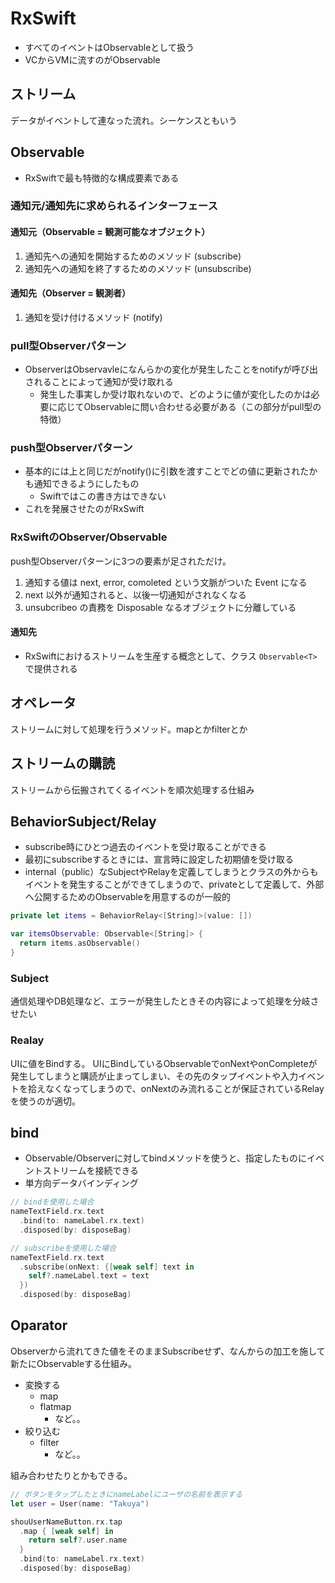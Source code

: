 # RxSwift

- すべてのイベントはObservableとして扱う
- VCからVMに流すのがObservable

## ストリーム

データがイベントして連なった流れ。シーケンスともいう

## Observable

- RxSwiftで最も特徴的な構成要素である

### 通知元/通知先に求められるインターフェース

#### 通知元（Observable = 観測可能なオブジェクト）

1. 通知先への通知を開始するためのメソッド (subscribe)
2. 通知先への通知を終了するためのメソッド (unsubscribe)

#### 通知先（Observer = 観測者）

1. 通知を受け付けるメソッド (notify)

### pull型Observerパターン

- ObserverはObservavleになんらかの変化が発生したことをnotifyが呼び出されることによって通知が受け取れる
  - 発生した事実しか受け取れないので、どのように値が変化したのかは必要に応じてObservableに問い合わせる必要がある（この部分がpull型の特徴）

### push型Observerパターン

- 基本的には上と同じだがnotify()に引数を渡すことでどの値に更新されたかも通知できるようにしたもの
  - Swiftではこの書き方はできない
- これを発展させたのがRxSwift

### RxSwiftのObserver/Observable

push型Observerパターンに3つの要素が足されただけ。

1. 通知する値は next, error, comoleted という文脈がついた Event になる
2. next 以外が通知されると、以後一切通知がされなくなる
3. unsubcribeo の責務を Disposable なるオブジェクトに分離している

#### 通知先

- RxSwiftにおけるストリームを生産する概念として、クラス `Observable<T>` で提供される

## オペレータ

ストリームに対して処理を行うメソッド。mapとかfilterとか

## ストリームの購読

ストリームから伝搬されてくるイベントを順次処理する仕組み

## BehaviorSubject/Relay

- subscribe時にひとつ過去のイベントを受け取ることができる
- 最初にsubscribeするときには、宣言時に設定した初期値を受け取る
- internal（public）なSubjectやRelayを定義してしまうとクラスの外からもイベントを発生することができてしまうので、privateとして定義して、外部へ公開するためのObservableを用意するのが一般的

```swift
private let items = BehaviorRelay<[String]>(value: [])

var itemsObservable: Observable<[String]> {
  return items.asObservable()
}
```

### Subject

通信処理やDB処理など、エラーが発生したときその内容によって処理を分岐させたい

### Realay

UIに値をBindする。
UIにBindしているObservableでonNextやonCompleteが発生してしまうと購読が止まってしまい、その先のタップイベントや入力イベントを拾えなくなってしまうので、onNextのみ流れることが保証されているRelayを使うのが適切。

## bind

- Observable/Observerに対してbindメソッドを使うと、指定したものにイベントストリームを接続できる
- 単方向データバインディング

```swift
// bindを使用した場合
nameTextField.rx.text
  .bind(to: nameLabel.rx.text)
  .disposed(by: disposeBag)

// subscribeを使用した場合
nameTextField.rx.text
  .subscribe(onNext: {[weak self] text in
    self?.nameLabel.text = text
  })
  .disposed(by: disposeBag)
```

## Oparator

Observerから流れてきた値をそのままSubscribeせず、なんからの加工を施して新たにObservableする仕組み。

- 変換する
  - map
  - flatmap
    - など。。
- 絞り込む
  - filter
    - など。。

組み合わせたりとかもできる。

```swift
// ボタンをタップしたときにnameLabelにユーザの名前を表示する
let user = User(name: "Takuya")

shouUserNameButton.rx.tap
  .map { [weak self] in
    return self?.user.name
  }
  .bind(to: nameLabel.rx.text)
  .disposed(by: disposeBag)
```
